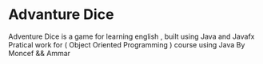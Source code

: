 # Advanture Dice 
Adventure Dice is a game for learning english , built using Java and Javafx 
Pratical work for ( Object Oriented Programming ) course using Java
By Moncef && Ammar 
